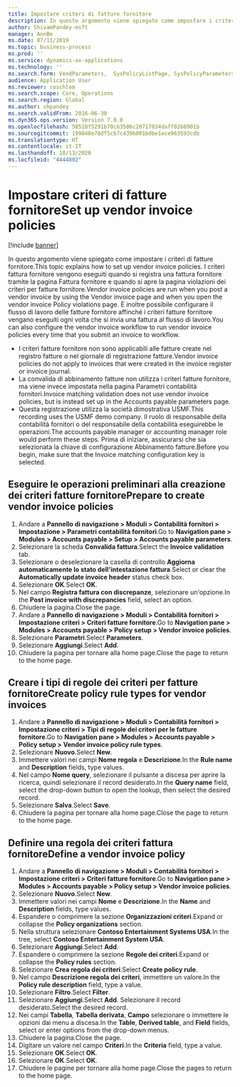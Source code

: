 ```yaml
---
title: Impostare criteri di fatture fornitore
description: In questo argomento viene spiegato come impostare i criteri di fatture fornitore.
author: ShivamPandey-msft
manager: AnnBe
ms.date: 07/11/2019
ms.topic: business-process
ms.prod: ''
ms.service: dynamics-ax-applications
ms.technology: ''
ms.search.form: VendParameters,  SysPolicyListPage, SysPolicyParameters, SysPolicySourceDocumentRuleType, SysPolicy, SysPolicySourceDocumentRule, SysQueryForm, SysQueryTableLookUp, SysQueryPrefixLookUp, SysQueryFieldLookUp
audience: Application User
ms.reviewer: roschlom
ms.search.scope: Core, Operations
ms.search.region: Global
ms.author: shpandey
ms.search.validFrom: 2016-06-30
ms.dyn365.ops.version: Version 7.0.0
ms.openlocfilehash: 58518f5291b70c63506c20717034daff0268901b
ms.sourcegitcommit: 199848e78df5cb7c439b001bdbe1ece963593cdb
ms.translationtype: HT
ms.contentlocale: it-IT
ms.lasthandoff: 10/13/2020
ms.locfileid: "4444802"
---
```

# <a name="set-up-vendor-invoice-policies"></a><span data-ttu-id="b09f0-103">Impostare criteri di fatture fornitore</span><span class="sxs-lookup"><span data-stu-id="b09f0-103">Set up vendor invoice policies</span></span>

[!include [banner](../../includes/banner.md)]

<span data-ttu-id="b09f0-104">In questo argomento viene spiegato come impostare i criteri di fatture fornitore.</span><span class="sxs-lookup"><span data-stu-id="b09f0-104">This topic explains how to set up vendor invoice policies.</span></span> <span data-ttu-id="b09f0-105">I criteri fattura fornitore vengono eseguiti quando si registra una fattura fornitore tramite la pagina Fattura fornitore e quando si apre la pagina violazioni dei criteri per fatture fornitore.</span><span class="sxs-lookup"><span data-stu-id="b09f0-105">Vendor invoice policies are run when you post a vendor invoice by using the Vendor invoice page and when you open the vendor invoice Policy violations page.</span></span> <span data-ttu-id="b09f0-106">È inoltre possibile configurare il flusso di lavoro delle fatture fornitore affinché i criteri fatture fornitore vengano eseguiti ogni volta che si invia una fattura al flusso di lavoro.</span><span class="sxs-lookup"><span data-stu-id="b09f0-106">You can also configure the vendor invoice workflow to run vendor invoice policies every time that you submit an invoice to workflow.</span></span> 

- <span data-ttu-id="b09f0-107">I criteri fatture fornitore non sono applicabili alle fatture create nel registro fatture o nel giornale di registrazione fatture.</span><span class="sxs-lookup"><span data-stu-id="b09f0-107">Vendor invoice policies do not apply to invoices that were created in the invoice register or invoice journal.</span></span>  
- <span data-ttu-id="b09f0-108">La convalida di abbinamento fatture non utilizza i criteri fatture fornitore, ma viene invece impostata nella pagina Parametri contabilità fornitori.</span><span class="sxs-lookup"><span data-stu-id="b09f0-108">Invoice matching validation does not use vendor invoice policies, but is instead set up in the Accounts payable parameters page.</span></span>  
- <span data-ttu-id="b09f0-109">Questa registrazione utilizza la società dimostrativa USMF.</span><span class="sxs-lookup"><span data-stu-id="b09f0-109">This recording uses the USMF demo company.</span></span> <span data-ttu-id="b09f0-110">Il ruolo di responsabile della contabilità fornitori o del responsabile della contabilità eseguirebbe le operazioni.</span><span class="sxs-lookup"><span data-stu-id="b09f0-110">The accounts payable manager or accounting manager role would perform these steps.</span></span> <span data-ttu-id="b09f0-111">Prima di iniziare, assicurarsi che sia selezionata la chiave di configurazione Abbinamento fatture.</span><span class="sxs-lookup"><span data-stu-id="b09f0-111">Before you begin, make sure that the Invoice matching configuration key is selected.</span></span>


## <a name="prepare-to-create-vendor-invoice-policies"></a><span data-ttu-id="b09f0-112">Eseguire le operazioni preliminari alla creazione dei criteri fatture fornitore</span><span class="sxs-lookup"><span data-stu-id="b09f0-112">Prepare to create vendor invoice policies</span></span>
1. <span data-ttu-id="b09f0-113">Andare a **Pannello di navigazione > Moduli > Contabilità fornitori > Impostazione > Parametri contabilità fornitori**.</span><span class="sxs-lookup"><span data-stu-id="b09f0-113">Go to **Navigation pane > Modules > Accounts payable > Setup > Accounts payable parameters**.</span></span>
2. <span data-ttu-id="b09f0-114">Selezionare la scheda **Convalida fattura**.</span><span class="sxs-lookup"><span data-stu-id="b09f0-114">Select the **Invoice validation** tab.</span></span>
3. <span data-ttu-id="b09f0-115">Selezionare o deselezionare la casella di controllo **Aggiorna automaticamente lo stato dell'intestazione fattura**.</span><span class="sxs-lookup"><span data-stu-id="b09f0-115">Select or clear the **Automatically update invoice header** status check box.</span></span>
4. <span data-ttu-id="b09f0-116">Selezionare **OK**.</span><span class="sxs-lookup"><span data-stu-id="b09f0-116">Select **OK**.</span></span>
5. <span data-ttu-id="b09f0-117">Nel campo **Registra fattura con discrepanze**, selezionare un'opzione.</span><span class="sxs-lookup"><span data-stu-id="b09f0-117">In the **Post invoice with discrepancies** field, select an option.</span></span>
6. <span data-ttu-id="b09f0-118">Chiudere la pagina.</span><span class="sxs-lookup"><span data-stu-id="b09f0-118">Close the page.</span></span>
7. <span data-ttu-id="b09f0-119">Andare a **Pannello di navigazione > Moduli > Contabilità fornitori > Impostazione criteri > Criteri fatture fornitore**.</span><span class="sxs-lookup"><span data-stu-id="b09f0-119">Go to **Navigation pane > Modules > Accounts payable > Policy setup > Vendor invoice policies**.</span></span>
8. <span data-ttu-id="b09f0-120">Selezionare **Parametri**.</span><span class="sxs-lookup"><span data-stu-id="b09f0-120">Select **Parameters**.</span></span>
9. <span data-ttu-id="b09f0-121">Selezionare **Aggiungi**.</span><span class="sxs-lookup"><span data-stu-id="b09f0-121">Select **Add**.</span></span>
10. <span data-ttu-id="b09f0-122">Chiudere la pagina per tornare alla home page.</span><span class="sxs-lookup"><span data-stu-id="b09f0-122">Close the page to return to the home page.</span></span>

## <a name="create-policy-rule-types-for-vendor-invoices"></a><span data-ttu-id="b09f0-123">Creare i tipi di regole dei criteri per fatture fornitore</span><span class="sxs-lookup"><span data-stu-id="b09f0-123">Create policy rule types for vendor invoices</span></span>
1. <span data-ttu-id="b09f0-124">Andare a **Pannello di navigazione > Moduli > Contabilità fornitori > Impostazione criteri > Tipi di regole dei criteri per le fatture fornitore**.</span><span class="sxs-lookup"><span data-stu-id="b09f0-124">Go to **Navigation pane > Modules > Accounts payable > Policy setup > Vendor invoice policy rule types**.</span></span>
2. <span data-ttu-id="b09f0-125">Selezionare **Nuovo**.</span><span class="sxs-lookup"><span data-stu-id="b09f0-125">Select **New**.</span></span>
3. <span data-ttu-id="b09f0-126">Immettere valori nei campi **Nome regola** e **Descrizione**.</span><span class="sxs-lookup"><span data-stu-id="b09f0-126">In the **Rule name** and **Description** fields, type values.</span></span>
4. <span data-ttu-id="b09f0-127">Nel campo **Nome query**, selezionare il pulsante a discesa per aprire la ricerca, quindi selezionare il record desiderato.</span><span class="sxs-lookup"><span data-stu-id="b09f0-127">In the **Query name** field, select the drop-down button to open the lookup, then select the desired record.</span></span>
5. <span data-ttu-id="b09f0-128">Selezionare **Salva**.</span><span class="sxs-lookup"><span data-stu-id="b09f0-128">Select **Save**.</span></span>
6. <span data-ttu-id="b09f0-129">Chiudere la pagina per tornare alla home page.</span><span class="sxs-lookup"><span data-stu-id="b09f0-129">Close the page to return to the home page.</span></span>

## <a name="define-a-vendor-invoice-policy"></a><span data-ttu-id="b09f0-130">Definire una regola dei criteri fattura fornitore</span><span class="sxs-lookup"><span data-stu-id="b09f0-130">Define a vendor invoice policy</span></span>
1. <span data-ttu-id="b09f0-131">Andare a **Pannello di navigazione > Moduli > Contabilità fornitori > Impostazione criteri > Criteri fatture fornitore**.</span><span class="sxs-lookup"><span data-stu-id="b09f0-131">Go to **Navigation pane > Modules > Accounts payable > Policy setup > Vendor invoice policies**.</span></span>
2. <span data-ttu-id="b09f0-132">Selezionare **Nuovo**.</span><span class="sxs-lookup"><span data-stu-id="b09f0-132">Select **New**.</span></span>
3. <span data-ttu-id="b09f0-133">Immettere valori nei campi **Nome** e **Descrizione**.</span><span class="sxs-lookup"><span data-stu-id="b09f0-133">In the **Name** and **Description** fields, type values.</span></span>
4. <span data-ttu-id="b09f0-134">Espandere o comprimere la sezione **Organizzazioni criteri**.</span><span class="sxs-lookup"><span data-stu-id="b09f0-134">Expand or collapse the **Policy organizations** section.</span></span>
5. <span data-ttu-id="b09f0-135">Nella struttura selezionare **Contoso Entertainment Systems USA**.</span><span class="sxs-lookup"><span data-stu-id="b09f0-135">In the tree, select **Contoso Entertainment System USA**.</span></span>
6. <span data-ttu-id="b09f0-136">Selezionare **Aggiungi**.</span><span class="sxs-lookup"><span data-stu-id="b09f0-136">Select **Add**.</span></span>
7. <span data-ttu-id="b09f0-137">Espandere o comprimere la sezione **Regole dei criteri**.</span><span class="sxs-lookup"><span data-stu-id="b09f0-137">Expand or collapse the **Policy rules** section.</span></span>
8. <span data-ttu-id="b09f0-138">Selezionare **Crea regola dei criteri**.</span><span class="sxs-lookup"><span data-stu-id="b09f0-138">Select **Create policy rule**.</span></span>
9. <span data-ttu-id="b09f0-139">Nel campo **Descrizione regola dei criteri**, immettere un valore.</span><span class="sxs-lookup"><span data-stu-id="b09f0-139">In the **Policy rule description** field, type a value.</span></span>
10. <span data-ttu-id="b09f0-140">Selezionare **Filtro**.</span><span class="sxs-lookup"><span data-stu-id="b09f0-140">Select **Filter**.</span></span>
11. <span data-ttu-id="b09f0-141">Selezionare **Aggiungi**.</span><span class="sxs-lookup"><span data-stu-id="b09f0-141">Select **Add**.</span></span> <span data-ttu-id="b09f0-142">Selezionare il record desiderato.</span><span class="sxs-lookup"><span data-stu-id="b09f0-142">Select the desired record.</span></span>
12. <span data-ttu-id="b09f0-143">Nei campi **Tabella**, **Tabella derivata**, **Campo** selezionare o immettere le opzioni dai menu a discesa.</span><span class="sxs-lookup"><span data-stu-id="b09f0-143">In the **Table**, **Derived table**, and **Field** fields, select or enter options from the drop-down menus.</span></span>
13. <span data-ttu-id="b09f0-144">Chiudere la pagina.</span><span class="sxs-lookup"><span data-stu-id="b09f0-144">Close the page.</span></span>
14. <span data-ttu-id="b09f0-145">Digitare un valore nel campo **Criteri**.</span><span class="sxs-lookup"><span data-stu-id="b09f0-145">In the **Criteria** field, type a value.</span></span>
15. <span data-ttu-id="b09f0-146">Selezionare **OK**.</span><span class="sxs-lookup"><span data-stu-id="b09f0-146">Select **OK**.</span></span>
16. <span data-ttu-id="b09f0-147">Selezionare **OK**.</span><span class="sxs-lookup"><span data-stu-id="b09f0-147">Select **OK**.</span></span>
17. <span data-ttu-id="b09f0-148">Chiudere le pagine per tornare alla home page.</span><span class="sxs-lookup"><span data-stu-id="b09f0-148">Close the pages to return to the home page.</span></span>

